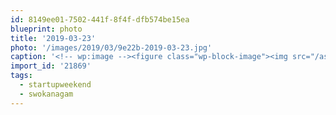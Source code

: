 ```yaml
---
id: 8149ee01-7502-441f-8f4f-dfb574be15ea
blueprint: photo
title: '2019-03-23'
photo: '/images/2019/03/9e22b-2019-03-23.jpg'
caption: '<!-- wp:image --><figure class="wp-block-image"><img src="/assets/images/2019/03/9e22b-2019-03-23.jpg" /></figure><!-- /wp:image --><!-- wp:paragraph --><p>For the next 54 hours, @startupweekendokanagan is happening in the Okanagan. If you havenât heard of it, itâs an event where entrepreneurs and creatives come together to build a technology product over the course of the weekend. Itâs always exciting to watch the ideas come together, and itâs a privilege to co-facilitate the event once again. ( This photo is the 2018 cohort) #startupweekend #swokanagam</p><!-- /wp:paragraph -->'
import_id: '21869'
tags:
  - startupweekend
  - swokanagam
---
```

